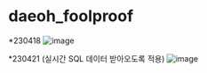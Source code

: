# daeoh_foolproof

*230418
![image](https://user-images.githubusercontent.com/125339506/233944365-c8b5f94f-91d6-4d14-8974-e66655749f9b.png)

*230421 (실시간 SQL 데이터 받아오도록 적용)
![image](https://user-images.githubusercontent.com/125339506/233945227-19fe596d-8228-4735-83a0-a8c9e6b56e51.png)

